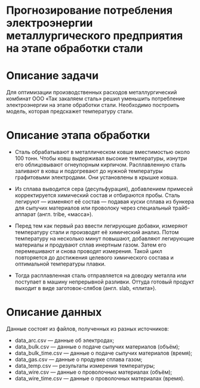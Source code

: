 # Прогнозирование потребления электроэнергии металлургического предприятия на этапе обработки стали 

# Описание задачи


Для оптимизации производственных расходов металлургический комбинат ООО «Так закаляем сталь» решил уменьшить потребление электроэнергии на этапе обработки стали. Необходимо построить модель, которая предскажет температуру стали.

# Описание этапа обработки

- Сталь обрабатывают в металлическом ковше вместимостью около 100 тонн. Чтобы ковш выдерживал высокие температуры, изнутри его облицовывают огнеупорным кирпичом. Расплавленную сталь заливают в ковш и подогревают до нужной температуры графитовыми электродами. Они установлены в крышке ковша. 

- Из сплава выводится сера (десульфурация), добавлением примесей корректируется химический состав и отбираются  пробы. Сталь легируют — изменяют её состав — подавая куски сплава из бункера для сыпучих материалов или проволоку через специальный трайб-аппарат (англ. tribe, «масса»).

- Перед тем как первый раз ввести легирующие добавки, измеряют температуру стали и производят её химический анализ. Потом температуру на несколько минут повышают, добавляют легирующие материалы и продувают сплав инертным газом. Затем его перемешивают и снова проводят измерения. Такой цикл повторяется до достижения целевого химического состава и оптимальной температуры плавки. 

- Тогда расплавленная сталь отправляется на доводку металла или поступает в машину непрерывной разливки. Оттуда готовый продукт выходит в виде заготовок-слябов (англ. slab, «плита»).

# Описание данных


Данные состоят из файлов, полученных из разных источников:

- data_arc.csv — данные об электродах;
- data_bulk.csv — данные о подаче сыпучих материалов (объём);
- data_bulk_time.csv — данные о подаче сыпучих материалов (время);
- data_gas.csv — данные о продувке сплава газом;
- data_temp.csv — результаты измерения температуры;
- data_wire.csv — данные о проволочных материалах (объём);
- data_wire_time.csv — данные о проволочных материалах (время).

